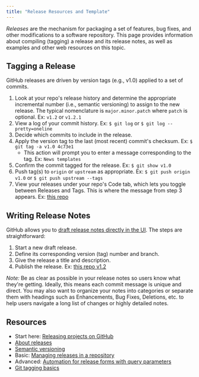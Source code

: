 ```yaml
---
title: "Release Resources and Template"
---
```


*Releases* are the mechanism for packaging a set of features, bug fixes, and other modifications to a software repository. This page provides information about compiling (tagging) a release and its release notes, as well as examples and other web resources on this topic.

## Tagging a Release

GitHub releases are driven by version tags (e.g., v1.0) applied to a set of commits.

1. Look at your repo's release history and determine the appropriate incremental number (i.e., semantic versioning) to assign to the new release. The typical nomenclature is `major.minor.patch` where `patch` is optional. Ex: `v1.2` or `v1.2.1`
2. View a log of your commit history. Ex: `$ git log` or `$ git log --pretty=oneline`
3. Decide which commits to include in the release.
4. Apply the version tag to the last (most recent) commit's checksum. Ex: `$ git tag -a v1.0 4c73e1`
    * This action will prompt you to enter a message corresponding to the tag. Ex: `News templates`
5. Confirm the commit tagged for the release. Ex: `$ git show v1.0`
6. Push tag(s) to `origin` or `upstream` as appropriate. Ex: `$ git push origin v1.0` or `$ git push upstream --tags`
7. View your releases under your repo's Code tab, which lets you toggle between Releases and Tags. This is where the message from step 3 appears. Ex: [this repo](https://github.com/LLNL/.github/releases)

## Writing Release Notes

GitHub allows you to [draft release notes directly in the UI](https://help.github.com/en/github/administering-a-repository/managing-releases-in-a-repository). The steps are straightforward:

1. Start a new draft release.
2. Define its corresponding version (tag) number and branch.
3. Give the release a title and description.
4. Publish the release. Ex: [this repo v1.2](https://github.com/LLNL/.github/releases/tag/v1.2)

*Note:* Be as clear as possible in your release notes so users know what they're getting. Ideally, this means each commit message is unique and direct. You may also want to organize your notes into categories or separate them with headings such as Enhancements, Bug Fixes, Deletions, etc. to help users navigate a long list of changes or highly detailed notes.

## Resources

* Start here: [Releasing projects on GitHub](https://help.github.com/en/github/administering-a-repository/releasing-projects-on-github)
* [About releases](https://help.github.com/en/github/administering-a-repository/about-releases)
* [Semantic versioning](https://semver.org/)
* Basic: [Managing releases in a repository](https://help.github.com/en/github/administering-a-repository/managing-releases-in-a-repository)
* Advanced: [Automation for release forms with query parameters](https://help.github.com/en/github/administering-a-repository/automation-for-release-forms-with-query-parameters)
* [Git tagging basics](https://git-scm.com/book/en/v2/Git-Basics-Tagging)
